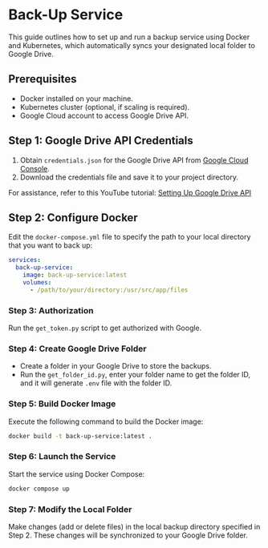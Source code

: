 # Back-Up Service

This guide outlines how to set up and run a backup service using Docker and Kubernetes, which automatically syncs your designated local folder to Google Drive.

## Prerequisites

- Docker installed on your machine.
- Kubernetes cluster (optional, if scaling is required).
- Google Cloud account to access Google Drive API.

## Step 1: Google Drive API Credentials

1. Obtain `credentials.json` for the Google Drive API from [Google Cloud Console](https://console.cloud.google.com/).
2. Download the credentials file and save it to your project directory.

For assistance, refer to this YouTube tutorial: [Setting Up Google Drive API](https://youtu.be/G_4KUbuwtlM?si=U29qsiWeuLTLFhai)

## Step 2: Configure Docker

Edit the `docker-compose.yml` file to specify the path to your local directory that you want to back up:

```yaml
services:
  back-up-service:
    image: back-up-service:latest
    volumes:
      - /path/to/your/directory:/usr/src/app/files
```


### Step 3: Authorization

Run the `get_token.py` script to get authorized with Google.

### Step 4: Create Google Drive Folder

- Create a folder in your Google Drive to store the backups.
- Run the `get_folder_id.py`, enter your folder name to get the folder ID, and it will generate `.env` file with the folder ID.

### Step 5: Build Docker Image

Execute the following command to build the Docker image:

```bash
docker build -t back-up-service:latest .
```

### Step 6: Launch the Service

Start the service using Docker Compose:

```bash
docker compose up
```


### Step 7: Modify the Local Folder

Make changes (add or delete files) in the local backup directory specified in Step 2. These changes will be synchronized to your Google Drive folder.


